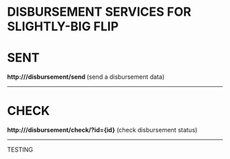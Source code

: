 # DISBURSEMENT SERVICES FOR SLIGHTLY-BIG FLIP



# SENT
<b>http://<your-directory>/disbursement/send </b> (send a disbursement data)

<hr>

# CHECK
<b>http://<your-directory>/disbursement/check/?id={id}</b> (check disbursement status)
<hr>

TESTING